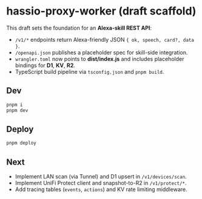# hassio-proxy-worker (draft scaffold)

This draft sets the foundation for an **Alexa-skill REST API**:

- `/v1/*` endpoints return Alexa-friendly JSON `{ ok, speech, card?, data }`.
- `/openapi.json` publishes a placeholder spec for skill-side integration.
- `wrangler.toml` now points to **dist/index.js** and includes placeholder bindings for **D1**, **KV**, **R2**.
- TypeScript build pipeline via `tsconfig.json` and `pnpm build`.

## Dev
```bash
pnpm i
pnpm dev
```

## Deploy
```bash
pnpm deploy
```

## Next
- Implement LAN scan (via Tunnel) and D1 upsert in `/v1/devices/scan`.
- Implement UniFi Protect client and snapshot-to-R2 in `/v1/protect/*`.
- Add tracing tables (`events`, `actions`) and KV rate limiting middleware.
